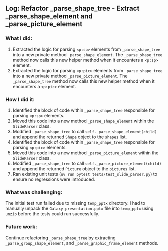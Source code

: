 ## Log: Refactor _parse_shape_tree - Extract _parse_shape_element and _parse_picture_element

### What I did:
1.  Extracted the logic for parsing `<p:sp>` elements from `_parse_shape_tree` into a new private method `_parse_shape_element`. The `_parse_shape_tree` method now calls this new helper method when it encounters a `<p:sp>` element.
2.  Extracted the logic for parsing `<p:pic>` elements from `_parse_shape_tree` into a new private method `_parse_picture_element`. The `_parse_shape_tree` method now calls this new helper method when it encounters a `<p:pic>` element.

### How I did it:
1.  Identified the block of code within `_parse_shape_tree` responsible for parsing `<p:sp>` elements.
2.  Moved this code into a new method `_parse_shape_element` within the `SlideParser` class.
3.  Modified `_parse_shape_tree` to call `self._parse_shape_element(child)` and append the returned `Shape` object to the `shapes` list.
4.  Identified the block of code within `_parse_shape_tree` responsible for parsing `<p:pic>` elements.
5.  Moved this code into a new method `_parse_picture_element` within the `SlideParser` class.
6.  Modified `_parse_shape_tree` to call `self._parse_picture_element(child)` and append the returned `Picture` object to the `pictures` list.
7.  Ran existing unit tests (`uv run pytest tests/test_slide_parser.py`) to ensure no regressions were introduced.

### What was challenging:
The initial test run failed due to missing `temp_pptx` directory. I had to manually unpack the `Galaxy presentation.pptx` file into `temp_pptx` using `unzip` before the tests could run successfully.

### Future work:
Continue refactoring `_parse_shape_tree` by extracting `_parse_group_shape_element`, and `_parse_graphic_frame_element` methods.